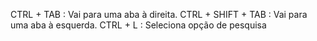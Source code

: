 CTRL + TAB : Vai para uma aba à direita.
CTRL + SHIFT + TAB : Vai para uma aba à esquerda.
CTRL + L : Seleciona opção de pesquisa